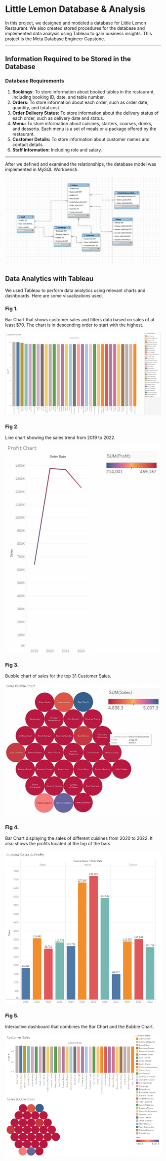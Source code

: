 # Little Lemon Database & Analysis

In this project, we designed and modeled a database for Little Lemon Restaurant. We also created stored procedures for the database and implemented data analysis using Tableau to gain business insights. This project is the Meta Database Engineer Capstone.

---

## Information Required to be Stored in the Database

### Database Requirements

1. **Bookings:** To store information about booked tables in the restaurant, including booking ID, date, and table number.
2. **Orders:** To store information about each order, such as order date, quantity, and total cost.
3. **Order Delivery Status:** To store information about the delivery status of each order, such as delivery date and status.
4. **Menu:** To store information about cuisines, starters, courses, drinks, and desserts. Each menu is a set of meals or a package offered by the restaurant.
5. **Customer Details:** To store information about customer names and contact details.
6. **Staff Information:** Including role and salary.

---

After we defined and examined the relationships, the database model was implemented in MySQL Workbench.

![Database Model](LittleLemonDbModel/db_model.png)

## Data Analytics with Tableau

We used Tableau to perform data analytics using relevant charts and dashboards. Here are some visualizations used.

### Fig 1.
Bar Chart that shows customer sales and filters data based on sales of at least $70. The chart is in descending order to start with the highest.

![BarChart](Tableau%20Graphs/fig1.png)

### Fig 2.
Line chart showing the sales trend from 2019 to 2022.

![LineChart](Tableau%20Graphs/fig2.jpg)

### Fig 3.
Bubble chart of sales for the top 31 Customer Sales.

![BubbleChart](Tableau%20Graphs/fig3.jpg)

### Fig 4.
Bar Chart displaying the sales of different cuisines from 2020 to 2022. It also shows the profits located at the top of the bars.

![BarChart](Tableau%20Graphs/fig4.png)

### Fig 5.
Interactive dashboard that combines the Bar Chart and the Bubble Chart.

![Dashboard](Tableau%20Graphs/fig5.png)

